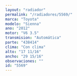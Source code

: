 ```yaml
---
layout: "radiador"
permalink: "/radiadores/5569/"
marca: "Toyota"
modelo: "Sienna"
ano: "2012"
motor: "V6 3.5"
transmision: "Automática"
parte: "438414"
clima: "Con clima"
alto: "17 11/16"
ancho: "29 15/16"
observaciones: ""
id: "5569"
---
```


